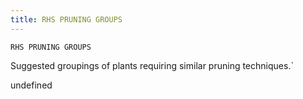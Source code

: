 ```yaml
---
title: RHS PRUNING GROUPS
---
```

`RHS PRUNING GROUPS`

Suggested groupings of plants requiring similar pruning techniques.`

undefined
